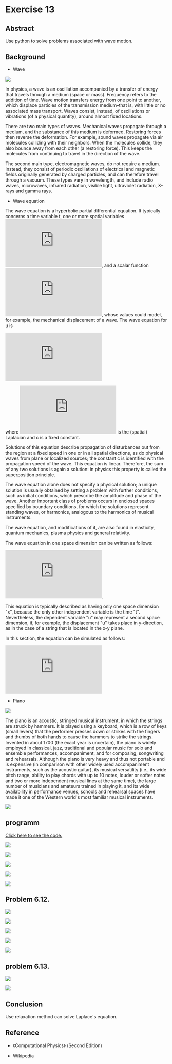 # Exercise 13

## Abstract
Use python to solve problems associated with wave motion.

## Background
* Wave

![](http://s16.sinaimg.cn/mw690/0064m7ygzy74YHGwyaH5f&690)

In physics, a wave is an oscillation accompanied by a transfer of energy that travels through a medium (space or mass). Frequency refers to the addition of time. Wave motion transfers energy from one point to another, which displace particles of the transmission medium–that is, with little or no associated mass transport. Waves consist, instead, of oscillations or vibrations (of a physical quantity), around almost fixed locations.

There are two main types of waves. Mechanical waves propagate through a medium, and the substance of this medium is deformed. Restoring forces then reverse the deformation. For example, sound waves propagate via air molecules colliding with their neighbors. When the molecules collide, they also bounce away from each other (a restoring force). This keeps the molecules from continuing to travel in the direction of the wave.

The second main type, electromagnetic waves, do not require a medium. Instead, they consist of periodic oscillations of electrical and magnetic fields originally generated by charged particles, and can therefore travel through a vacuum. These types vary in wavelength, and include radio waves, microwaves, infrared radiation, visible light, ultraviolet radiation, X-rays and gamma rays.

* Wave equation

The wave equation is a hyperbolic partial differential equation. It typically concerns a time variable t, one or more spatial variables ![](http://latex.codecogs.com/gif.latex?x_1%2Cx_2%2C%5Ccdot%20%5Ccdot%20%5Ccdot%20%2Cx_n), and a scalar function ![](http://latex.codecogs.com/gif.latex?u%20%3D%20u%20%28x_1%2Cx_2%2C%5Ccdot%20%5Ccdot%20%5Ccdot%20%2Cx_n%3Bt%29), whose values could model, for example, the mechanical displacement of a wave. The wave equation for u is

![](http://latex.codecogs.com/gif.latex?%5Cfrac%7B%5Cpartial%5E2%20u%7D%7B%5Cpartial%20t%5E2%7D%3Dc%5E2%5Ctriangledown%20%5E2u)

where ![](http://latex.codecogs.com/gif.latex?%5Ctriangledown%20%5E2) is the (spatial) Laplacian and c is a fixed constant.

Solutions of this equation describe propagation of disturbances out from the region at a fixed speed in one or in all spatial directions, as do physical waves from plane or localized sources; the constant c is identified with the propagation speed of the wave. This equation is linear. Therefore, the sum of any two solutions is again a solution: in physics this property is called the superposition principle.

The wave equation alone does not specify a physical solution; a unique solution is usually obtained by setting a problem with further conditions, such as initial conditions, which prescribe the amplitude and phase of the wave. Another important class of problems occurs in enclosed spaces specified by boundary conditions, for which the solutions represent standing waves, or harmonics, analogous to the harmonics of musical instruments.

The wave equation, and modifications of it, are also found in elasticity, quantum mechanics, plasma physics and general relativity.

The wave equation in one space dimension can be written as follows:

![](http://latex.codecogs.com/gif.latex?%5Cfrac%7B%5Cpartial%5E2%20u%7D%7B%5Cpartial%20t%5E2%7D%20%3D%20c%5E2%5C%20%5Cfrac%7B%5Cpartial%5E2%20u%7D%7B%5Cpartial%20x%5E2%7D).

This equation is typically described as having only one space dimension "x", because the only other independent variable is the time "t". Nevertheless, the dependent variable "u" may represent a second space dimension, if, for example, the displacement "u" takes place in y-direction, as in the case of a string that is located in the x-y plane.

In this section, the equation can be simulated as follows:

![](http://latex.codecogs.com/gif.latex?y%28i%2Cn&plus;1%29%3D2%5B1-r%5E2%5Dy%28i%2Cn%29-y%28i%2Cn-1%29&plus;r%5E2%5By%28i&plus;1%2Cn%29&plus;y%28i-1%2Cn%29%5D)

* Piano

![](http://abc.2008php.com/2015_Website_appreciate/2015-03-19/20150319220649.jpg)

The piano is an acoustic, stringed musical instrument, in which the strings are struck by hammers. It is played using a keyboard, which is a row of keys (small levers) that the performer presses down or strikes with the fingers and thumbs of both hands to cause the hammers to strike the strings. Invented in about 1700 (the exact year is uncertain), the piano is widely employed in classical, jazz, traditional and popular music for solo and ensemble performances, accompaniment, and for composing, songwriting and rehearsals. Although the piano is very heavy and thus not portable and is expensive (in comparison with other widely used accompaniment instruments, such as the acoustic guitar), its musical versatility (i.e., its wide pitch range, ability to play chords with up to 10 notes, louder or softer notes and two or more independent musical lines at the same time), the large number of musicians and amateurs trained in playing it, and its wide availability in performance venues, schools and rehearsal spaces have made it one of the Western world's most familiar musical instruments.

![](http://img23.hc360.cn/23/busin/830/444/b/23-83044403.gif)

## programm
[Click here to see the code.](https://github.com/whucyb/computational_physics_N2014301020067/blob/master/Exercise_13/Exercise_13.py)

![](https://github.com/whucyb/computational_physics_N2014301020067/blob/master/Exercise_12/1.gif)

![](https://github.com/whucyb/computational_physics_N2014301020067/blob/master/Exercise_12/1.png)

![](https://github.com/whucyb/computational_physics_N2014301020067/blob/master/Exercise_12/2.png)

![](https://github.com/whucyb/computational_physics_N2014301020067/blob/master/Exercise_12/3.png)

![](https://github.com/whucyb/computational_physics_N2014301020067/blob/master/Exercise_12/4.png)

## Problem 6.12.

![](https://github.com/whucyb/computational_physics_N2014301020067/blob/master/Exercise_12/2.gif)

![](https://github.com/whucyb/computational_physics_N2014301020067/blob/master/Exercise_12/5.png)

![](https://github.com/whucyb/computational_physics_N2014301020067/blob/master/Exercise_12/6.png)

![](https://github.com/whucyb/computational_physics_N2014301020067/blob/master/Exercise_12/7.png)

![](https://github.com/whucyb/computational_physics_N2014301020067/blob/master/Exercise_12/8.png)
 
## problem 6.13.

![](https://github.com/whucyb/computational_physics_N2014301020067/blob/master/Exercise_12/3.gif)

![](https://github.com/whucyb/computational_physics_N2014301020067/blob/master/Exercise_12/4.gif)

## Conclusion

Use relaxation method can solve Laplace's equation.

## Reference

* 《Computational Physics》 (Second Edition)

* Wikipedia
